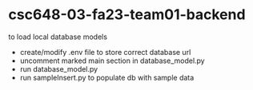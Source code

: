 # csc648-03-fa23-team01-backend

to load local database models 
- create/modify .env file to store correct database url
- uncomment marked main section in database_model.py
- run database_model.py
- run sampleInsert.py to populate db with sample data
